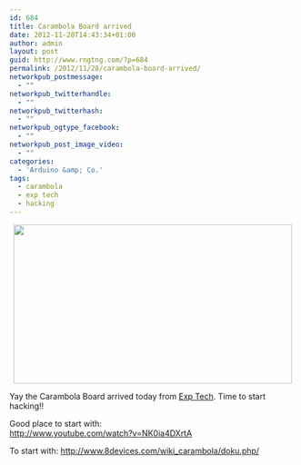 ```yaml
---
id: 684
title: Carambola Board arrived
date: 2012-11-28T14:43:34+01:00
author: admin
layout: post
guid: http://www.rngtng.com/?p=684
permalink: /2012/11/28/carambola-board-arrived/
networkpub_postmessage:
  - ""
networkpub_twitterhandle:
  - ""
networkpub_twitterhash:
  - ""
networkpub_ogtype_facebook:
  - ""
networkpub_post_image_video:
  - ""
categories:
  - 'Arduino &amp; Co.'
tags:
  - carambola
  - exp tech
  - hacking
---
```

<p style="text-align: center;">
  <img class="aligncenter" src="http://www.exp-tech.de/images/slider_images/carambola-teaser.jpg" alt="" width="490" height="280" />
</p>

Yay the Carambola Board arrived today from [Exp Tech](http://www.exp-tech.de/). Time to start hacking!!

Good place to start with:  
<http://www.youtube.com/watch?v=NK0ia4DXrtA>

To start with: <http://www.8devices.com/wiki_carambola/doku.php/>